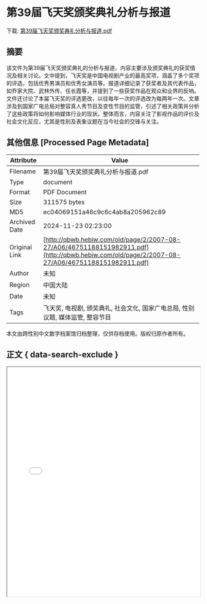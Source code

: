 # 第39届飞天奖颁奖典礼分析与报道

<!-- tcd_download_link -->
下载: <a href="../第39届飞天奖颁奖典礼分析与报道.pdf" download>第39届飞天奖颁奖典礼分析与报道.pdf</a>
<!-- tcd_download_link_end -->

## 摘要

<!-- tcd_abstract -->
该文件为第39届飞天奖颁奖典礼的分析与报道，内容主要涉及颁奖典礼的获奖情况及相关讨论。文中提到，飞天奖是中国电视剧产业的最高奖项，涵盖了多个奖项的评选，包括优秀男演员和优秀女演员等。报道详细记录了获奖者及其代表作品，如乔家大院、武林外传、任长霞等，并提到了一些获奖作品在观众和业界的反响。文件还讨论了本届飞天奖的评选更改，以往每年一次的评选改为每两年一次。文章涉及到国家广电总局对整容真人秀节目及变性节目的监管，引述了相关政策并分析了这些政策将如何影响媒体行业的现状。整体而言，内容关注了影视作品的评价及社会文化反应，尤其是性别及表象议题在当今社会的交锋与关注。

<!-- tcd_abstract_end -->

## 其他信息 [Processed Page Metadata]

| Attribute       | Value                                  |
|-----------------|----------------------------------------|
| Filename        | 第39届飞天奖颁奖典礼分析与报道.pdf                             |
| Type            | document                                 |
| Format          | PDF Document                               |
| Size            | 311575 bytes                           |
| MD5             | ec04069151a46c9c6c4ab8a205962c89                                  |
| Archived Date   | 2024-11-23 02:23:00                             |
| Original Link   | [http://qbwb.hebiw.com/old/page/2/2007-08-27/A06/46751188151982911.pdf](http://qbwb.hebiw.com/old/page/2/2007-08-27/A06/46751188151982911.pdf)                         |
| Author          | 未知                               |
| Region          | 中国大陆                               |
| Date            | 未知                                 |
| Tags            | 飞天奖, 电视剧, 颁奖典礼, 社会文化, 国家广电总局, 性别议题, 媒体监管, 整容节目                                 |

本文由跨性别中文数字档案馆归档整理，仅供存档使用。版权归原作者所有。


## 正文 { data-search-exclude }

<!-- tcd_main_text -->
<iframe src="../第39届飞天奖颁奖典礼分析与报道.pdf" width="100%" height="600px">
    <p>无法显示PDF，请下载查看。</p>
</iframe>
<!-- tcd_main_text_end -->

